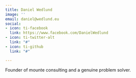 ```yaml
---
title: Daniel Wedlund
image: ''
email: daniel@wedlund.eu
social:
- icon: ti-facebook
  link: https://www.facebook.com/DanielWedlund
- icon: ti-twitter-alt
  link: "#"
- icon: ti-github
  link: "#"

---
```

Founder of mounte consulting and a genuine problem solver.